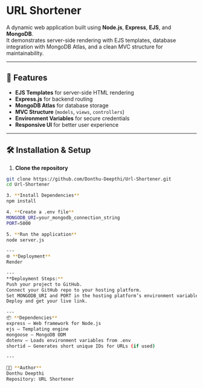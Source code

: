 # URL Shortener

A dynamic web application built using **Node.js**, **Express**, **EJS**, and **MongoDB**.  
It demonstrates server-side rendering with EJS templates, database integration with MongoDB Atlas, and a clean MVC structure for maintainability.

---

## 🚀 Features
- **EJS Templates** for server-side HTML rendering
- **Express.js** for backend routing
- **MongoDB Atlas** for database storage
- **MVC Structure** (`models`, `views`, `controllers`)
- **Environment Variables** for secure credentials
- **Responsive UI** for better user experience

---

## 🛠 Installation & Setup

1. **Clone the repository**
```bash
git clone https://github.com/Donthu-Deepthi/Url-Shortener.git
cd Url-Shortener

3. **Install Dependencies**
npm install

4. **Create a .env file**
MONGODB_URI=your_mongodb_connection_string
PORT=5000

5. **Run the application**
node server.js

---
🌐 **Deployment**
Render

---
**Deployment Steps:**
Push your project to GitHub.
Connect your GitHub repo to your hosting platform.
Set MONGODB_URI and PORT in the hosting platform’s environment variables.
Deploy and get your live link.

---
📦 **Dependencies**
express – Web framework for Node.js
ejs – Templating engine
mongoose – MongoDB ODM
dotenv – Loads environment variables from .env
shortid – Generates short unique IDs for URLs (if used)

---

👩‍💻 **Author**
Donthu Deepthi
Repository: URL Shortener
